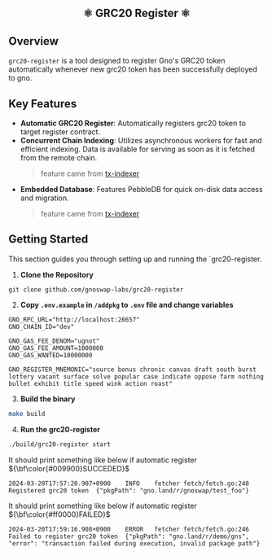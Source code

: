 <h2 align="center">
⚛️ GRC20 Register ⚛️

## Overview

`grc20-register` is a tool designed to register Gno's GRC20 token automatically whenever new grc20 token has been successfully deployed to gno.

## Key Features

- **Automatic GRC20 Register**: Automatically registers grc20 token to target register contract.
- **Concurrent Chain Indexing**: Utilizes asynchronous workers for fast and efficient indexing. Data is available for serving as soon as it is fetched from the remote chain.
  > feature came from [tx-indexer](https://github.com/gnolang/tx-indexer)
- **Embedded Database**: Features PebbleDB for quick on-disk data access and migration.
  > feature came from [tx-indexer](https://github.com/gnolang/tx-indexer)

## Getting Started

This section guides you through setting up and running the `grc20-register.

1. **Clone the Repository**

```shell
git clone github.com/gnoswap-labs/grc20-register
```

2. **Copy `.env.example` in `/addpkg` to `.env` file and change variables**

```env
GNO_RPC_URL="http://localhost:26657"
GNO_CHAIN_ID="dev"

GNO_GAS_FEE_DENOM="ugnot"
GNO_GAS_FEE_AMOUNT=1000000
GNO_GAS_WANTED=10000000

GNO_REGISTER_MNEMONIC="source bonus chronic canvas draft south burst lottery vacant surface solve popular case indicate oppose farm nothing bullet exhibit title speed wink action roast"
```

3. **Build the binary**

```bash
make build
```

4. **Run the grc20-register**

```bash
./build/grc20-register start
```

It should print something like below if automatic register ${\bf\color{#009900}SUCCEDED}$

```
2024-03-20T17:57:20.907+0900    INFO    fetcher fetch/fetch.go:248      Registered grc20 token  {"pkgPath": "gno.land/r/gnoswap/test_foo"}
```

It should print something like below if automatic register ${\bf\color{#ff0000}FAILED}$

```
2024-03-20T17:59:16.908+0900    ERROR   fetcher fetch/fetch.go:246      Failed to register grc20 token  {"pkgPath": "gno.land/r/demo/gns", "error": "transaction failed during execution, invalid package path"}
```

